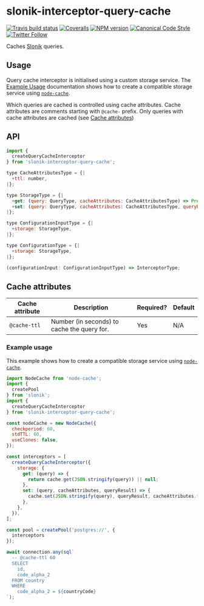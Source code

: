 # slonik-interceptor-query-cache

[![Travis build status](http://img.shields.io/travis/gajus/slonik-interceptor-query-cache/master.svg?style=flat-square)](https://travis-ci.org/gajus/slonik-interceptor-query-cache)
[![Coveralls](https://img.shields.io/coveralls/gajus/slonik-interceptor-query-cache.svg?style=flat-square)](https://coveralls.io/github/gajus/slonik-interceptor-query-cache)
[![NPM version](http://img.shields.io/npm/v/slonik-interceptor-query-cache.svg?style=flat-square)](https://www.npmjs.org/package/slonik-interceptor-query-cache)
[![Canonical Code Style](https://img.shields.io/badge/code%20style-canonical-blue.svg?style=flat-square)](https://github.com/gajus/canonical)
[![Twitter Follow](https://img.shields.io/twitter/follow/kuizinas.svg?style=social&label=Follow)](https://twitter.com/kuizinas)

Caches [Slonik](https://github.com/gajus/slonik) queries.

## Usage

Query cache interceptor is initialised using a custom storage service. The [Example Usage](#example-usage) documentation shows how to create a compatible storage service using [`node-cache`](https://www.npmjs.com/package/node-cache).

Which queries are cached is controlled using cache attributes. Cache attributes are comments starting with `@cache-` prefix. Only queries with cache attributes are cached (see [Cache attributes](#cache-attributes))

## API

```js
import {
  createQueryCacheInterceptor
} from 'slonik-interceptor-query-cache';

```

```js
type CacheAttributesType = {|
  +ttl: number,
|};

type StorageType = {|
  +get: (query: QueryType, cacheAttributes: CacheAttributesType) => Promise<QueryResultType<QueryResultRowType> | null>,
  +set: (query: QueryType, cacheAttributes: CacheAttributesType, queryResult: QueryResultType<QueryResultRowType>) => Promise<void>,
|};

type ConfigurationInputType = {|
  +storage: StorageType,
|};

type ConfigurationType = {|
  +storage: StorageType,
|};

(configurationInput: ConfigurationInputType) => InterceptorType;

```

## Cache attributes

|Cache attribute|Description|Required?|Default|
|---|---|---|---|
|`@cache-ttl`|Number (in seconds) to cache the query for.|Yes|N/A|

### Example usage

This example shows how to create a compatible storage service using [`node-cache`](https://www.npmjs.com/package/node-cache).

```js
import NodeCache from 'node-cache';
import {
  createPool
} from 'slonik';
import {
  createQueryCacheInterceptor
} from 'slonik-interceptor-query-cache';

const nodeCache = new NodeCache({
  checkperiod: 60,
  stdTTL: 60,
  useClones: false,
});

const interceptors = [
  createQueryCacheInterceptor({
    storage: {
      get: (query) => {
        return cache.get(JSON.stringify(query)) || null;
      },
      set: (query, cacheAttributes, queryResult) => {
        cache.set(JSON.stringify(query), queryResult, cacheAttributes.ttl);
      },
    },
  }),
];

const pool = createPool('postgres://', {
  interceptors
});

await connection.any(sql`
  -- @cache-ttl 60
  SELECT
    id,
    code_alpha_2
  FROM country
  WHERE
    code_alpha_2 = ${countryCode}
`);

```

